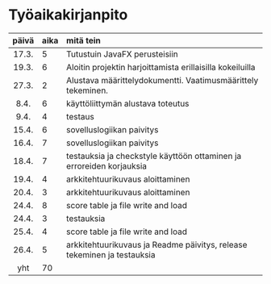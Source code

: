 # Työaikakirjanpito

| päivä | aika | mitä tein  |
| :----:|:-----| :-----|
| 17.3. | 5    | Tutustuin JavaFX perusteisiin |
| 19.3. | 6    | Aloitin projektin harjoittamista erillaisilla kokeiluilla |
| 27.3. | 2    | Alustava määrittelydokumentti. Vaatimusmäärittely tekeminen. |
| 8.4.  | 6    | käyttöliittymän alustava toteutus |
| 9.4.  | 4    | testaus |
| 15.4. | 6    | sovelluslogiikan paivitys |
| 16.4. | 7    | sovelluslogiikan paivitys |
| 18.4. | 7    | testauksia ja checkstyle käyttöön ottaminen ja erroreiden korjauksia |
| 19.4. | 4    | arkkitehtuurikuvaus aloittaminen|
| 20.4. | 3    | arkkitehtuurikuvaus aloittaminen|
| 24.4. | 8    | score table ja file write and load|
| 24.4. | 3    | testauksia|
| 25.4. | 4    | score table ja file write and load|
| 26.4. | 5    | arkkitehtuurikuvaus ja Readme päivitys, release tekeminen ja testauksia|
| yht   | 70   | | 